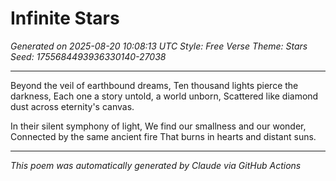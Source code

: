 # Infinite Stars

*Generated on 2025-08-20 10:08:13 UTC*
*Style: Free Verse*
*Theme: Stars*
*Seed: 1755684493936330140-27038*

---

Beyond the veil of earthbound dreams,
Ten thousand lights pierce the darkness,
Each one a story untold, a world unborn,
Scattered like diamond dust across eternity's canvas.

In their silent symphony of light,
We find our smallness and our wonder,
Connected by the same ancient fire
That burns in hearts and distant suns.

---

*This poem was automatically generated by Claude via GitHub Actions*